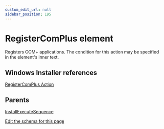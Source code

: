 ```yaml
---
custom_edit_url: null
sidebar_position: 195
---
```

# RegisterComPlus element
Registers COM+ applications. The condition for this action may be specified in the element's inner text.

## Windows Installer references
[RegisterComPlus Action](https://docs.microsoft.com/en-us/windows/win32/msi/registercomplus-action)

## Parents
[InstallExecuteSequence](installexecutesequence.md)

[Edit the schema for this page](https://github.com/wixtoolset/web/blob/master/src/xsd4/wix.xsd)